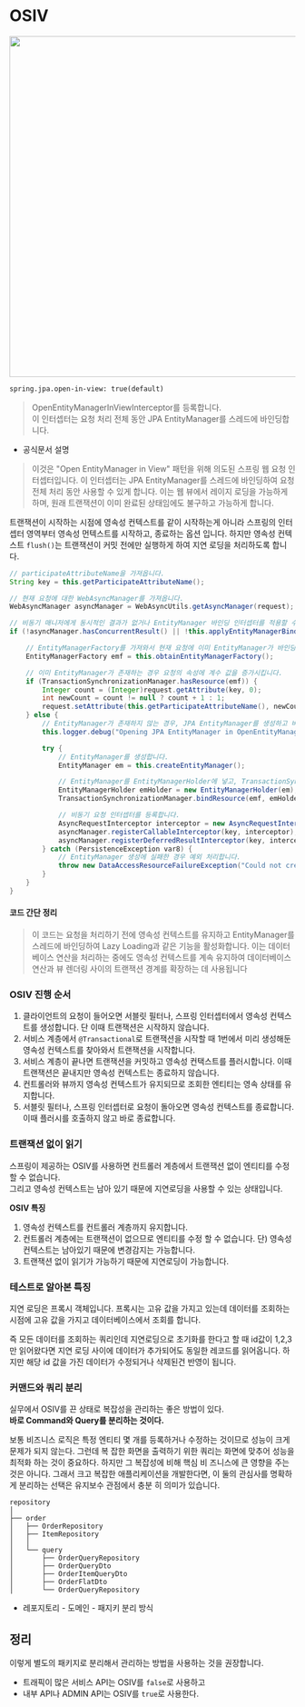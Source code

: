 # OSIV
<img src="C:\study-jpa\jpa-study\JPA-Active-1\active-2\image\osiv.png" width="600"/>

```xml
spring.jpa.open-in-view: true(default)
```
> OpenEntityManagerInViewInterceptor를 등록합니다.   
> 이 인터셉터는 요청 처리 전체 동안 JPA EntityManager를 스레드에 바인딩합니다.  
  
+ 공식문서 설명
> 이것은 "Open EntityManager in View" 패턴을 위해 의도된 스프링 웹 요청 인터셉터입니다. 이 인터셉터는 JPA EntityManager를 스레드에 바인딩하여 요청 전체 처리 동안 사용할 수 있게 합니다. 이는 웹 뷰에서 레이지 로딩을 가능하게 하며, 원래 트랜잭션이 이미 완료된 상태임에도 불구하고 가능하게 합니다.  
> 
  
트랜잭션이 시작하는 시점에 영속성 컨텍스트를 같이 시작하는게 아니라 
스프링의 인터셉터 영역부터 영속성 먼텍스트를 시작하고, 종료하는 옵션 입니다. 
하지만 영속성 컨텍스트 `flush()`는 트랜잭션이 커밋 전에만 실행하게 하여 
지연 로딩을 처리하도록 합니다.

```Java
// participateAttributeName을 가져옵니다.
String key = this.getParticipateAttributeName();

// 현재 요청에 대한 WebAsyncManager를 가져옵니다.
WebAsyncManager asyncManager = WebAsyncUtils.getAsyncManager(request);

// 비동기 매니저에게 동시적인 결과가 없거나 EntityManager 바인딩 인터셉터를 적용할 수 없는 경우에만 실행됩니다.
if (!asyncManager.hasConcurrentResult() || !this.applyEntityManagerBindingInterceptor(asyncManager, key)) {

    // EntityManagerFactory를 가져와서 현재 요청에 이미 EntityManager가 바인딩되어 있는지 확인합니다.
    EntityManagerFactory emf = this.obtainEntityManagerFactory();

    // 이미 EntityManager가 존재하는 경우 요청의 속성에 계수 값을 증가시킵니다.
    if (TransactionSynchronizationManager.hasResource(emf)) {
        Integer count = (Integer)request.getAttribute(key, 0);
        int newCount = count != null ? count + 1 : 1;
        request.setAttribute(this.getParticipateAttributeName(), newCount, 0);
    } else {
        // EntityManager가 존재하지 않는 경우, JPA EntityManager를 생성하고 바인딩하여 영속성 컨텍스트를 유지합니다.
        this.logger.debug("Opening JPA EntityManager in OpenEntityManagerInViewInterceptor");

        try {
            // EntityManager를 생성합니다.
            EntityManager em = this.createEntityManager();

            // EntityManager를 EntityManagerHolder에 넣고, TransactionSynchronizationManager를 사용하여 리소스를 바인딩합니다.
            EntityManagerHolder emHolder = new EntityManagerHolder(em);
            TransactionSynchronizationManager.bindResource(emf, emHolder);

            // 비동기 요청 인터셉터를 등록합니다.
            AsyncRequestInterceptor interceptor = new AsyncRequestInterceptor(emf, emHolder);
            asyncManager.registerCallableInterceptor(key, interceptor);
            asyncManager.registerDeferredResultInterceptor(key, interceptor);
        } catch (PersistenceException var8) {
            // EntityManager 생성에 실패한 경우 예외 처리합니다.
            throw new DataAccessResourceFailureException("Could not create JPA EntityManager", var8);
        }
    }
}
```
#### 코드 간단 정리
> 이 코드는 요청을 처리하기 전에 영속성 컨텍스트를 유지하고 EntityManager를 스레드에 바인딩하여 Lazy Loading과 같은 기능을 활성화합니다. 이는 데이터베이스 연산을 처리하는 중에도 영속성 컨텍스트를 계속 유지하여 데이터베이스 연산과 뷰 렌더링 사이의 트랜잭션 경계를 확장하는 데 사용됩니다
  
### OSIV 진행 순서
1. 클라이언트의 요청이 들어오면 서블릿 필터나, 스프링 인터셉터에서 영속성 컨텍스트를 생성합니다. 
    단 이때 트랜잭션은 시작하지 않습니다.  
2. 서비스 계층에서 `@Transactional`로 트랜잭션을 시작할 때 1번에서 미리 생성해둔 영속성 컨텍스트를 찾아와서 
    트랜잭션을 시작합니다.
3. 서비스 계층이 끝나면 트랜잭션을 커밋하고 영속성 컨택스트를 플러시합니다. 
    이때 트랜잭션은 끝내지만 영속성 컨텍스트는 종료하지 않습니다. 
4. 컨트롤러와 뷰까지 영속성 컨텍스트가 유지되므로 조회한 엔티티는 영속 상태를 유지합니다.
5. 서블릿 필터나, 스프링 인터셉터로 요청이 돌아오면 영속성 컨텍스트를 종료합니다. 
    이때 플러시를 호출하지 않고 바로 종료합니다.  
  
### 트랜잭션 없이 읽기
스프링이 제공하는 OSIV를 사용하면 컨트롤러 계층에서 트랜잭션 없이 엔티티를 수정할 수 없습니다.  
그리고 영속성 컨텍스트는 남아 있기 때문에 지연로딩을 사용할 수 있는 상태입니다.  
  
**OSIV 특징**
1. 영속성 컨텍스트를 컨트롤러 계층까지 유지합니다.
2. 컨트롤러 계층에는 트랜잭션이 없으므로 엔티티를 수정 할 수 없습니다.
    단) 영속성 컨텍스트는 남아있기 때문에 변경감지는 가능합니다.  
3. 트랜잭션 없이 읽기가 가능하기 때문에 지연로딩이 가능합니다.
  
### 테스트로 알아본 특징
지연 로딩은 프록시 객체입니다. 프록시는 고유 값을 가지고 있는데 
데이터를 조회하는 시점에 고유 값을 가지고 데이터베이스에서 조회를 합니다.  
  
즉 모든 데이터를 조회하는 쿼리인데 지연로딩으로 초기화를 한다고 할 때 
id값이 1,2,3만 읽어왔다면 지연 로딩 사이에 데이터가 추가되어도 동일한 레코드를 읽어옵니다. 
하지만 해당 id 값을 가진 데이터가 수정되거나 삭제된건 반영이 됩니다.  
  
### 커맨드와 쿼리 분리
실무에서 OSIV를 끈 상태로 복잡성을 관리하는 좋은 방법이 있다.  
**바로 Command와 Query를 분리하는 것이다.**

보통 비즈니스 로직은 특정 엔티티 몇 개를 등록하거나 수정하는 것이므로 성능이 크게 문제가 되지 않는다. 그런데 복
잡한 화면을 출력하기 위한 쿼리는 화면에 맞추어 성능을 최적화 하는 것이 중요하다. 하지만 그 복잡성에 비해 핵심 비
즈니스에 큰 영향을 주는 것은 아니다.
그래서 크고 복잡한 애플리케이션을 개발한다면, 이 둘의 관심사를 명확하게 분리하는 선택은 유지보수 관점에서 충분
히 의미가 있습니다.  
  
```text
repository
│
├── order
│   ├── OrderRepository
│   ├── ItemRepository
│   │
│   └── query
│       ├── OrderQueryRepository
│       ├── OrderQueryDto
│       ├── OrderItemQueryDto
│       ├── OrderFlatDto
│       └── OrderQueryRepository
```  
+ 레포지토리 - 도메인 - 패지키 분리 방식

## 정리 
이렇게 별도의 패키지로 분리해서 관리하는 방법을 사용하는 것을 권장합니다. 
+ 트래픽이 많은 서비스 API는 OSIV를 `false`로 사용하고
+ 내부 API나 ADMIN API는 OSIV를 `true`로 사용한다.
  
